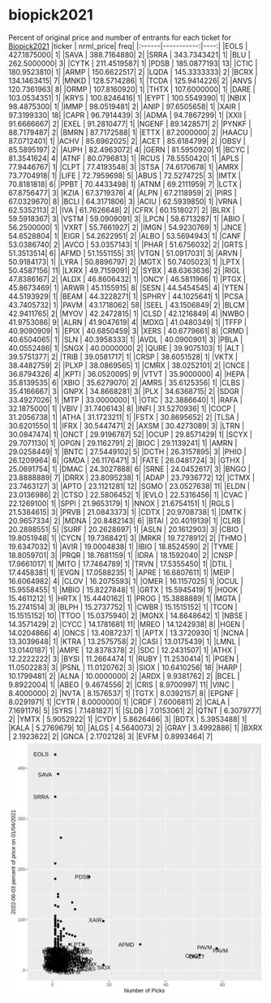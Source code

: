 # biopick2021
Percent of original price and number of entrants for each ticket for [Biopick2021](https://twitter.com/hashtag/Biopick2021)
|ticker |  nrml_price| freq|
|:------|-----------:|----:|
|EOLS   | 427.1875000|    1|
|SAVA   | 388.7164880|    2|
|SRRA   | 343.7343421|    1|
|BLU    | 262.5000000|    3|
|CYTK   | 211.4519587|    1|
|PDSB   | 185.0877193|   13|
|CTIC   | 180.9523810|    1|
|ARMP   | 150.6622517|    2|
|LQDA   | 145.3333333|    2|
|BCRX   | 134.1463415|    7|
|MNKD   | 128.5714286|    1|
|TCDA   | 125.9414226|    2|
|ANVS   | 120.7361963|    8|
|ORMP   | 107.8160920|    1|
|THTX   | 107.6000000|    1|
|DARE   | 103.0534351|    1|
|KRYS   | 100.8246416|    1|
|EYPT   | 100.5549390|    1|
|NBIX   |  98.4875300|    1|
|IMMP   |  98.0519481|    2|
|ANIP   |  97.6505658|    1|
|XAIR   |  97.3199330|   18|
|CAPR   |  96.7914439|    3|
|ADMA   |  94.7867299|    1|
|XXII   |  91.6666667|    2|
|EXEL   |  91.2810477|    1|
|NGENF  |  89.1428571|    2|
|PYNKF  |  88.7179487|    2|
|BMRN   |  87.7172588|    1|
|ETTX   |  87.2000000|    2|
|HAACU  |  87.0712401|    1|
|ACHV   |  85.6962025|    2|
|ACET   |  85.6184799|    2|
|OBSV   |  85.5895197|    2|
|AUPH   |  82.4963072|    4|
|GERN   |  81.5950920|    1|
|BCYC   |  81.3541624|    4|
|ATNF   |  80.0796813|    1|
|RCUS   |  78.5550420|    1|
|APLS   |  77.9446767|    1|
|CLPT   |  77.4193548|    3|
|STSA   |  74.6170678|    1|
|AMRX   |  73.7704918|    1|
|LIFE   |  72.7959698|    5|
|ABUS   |  72.5274725|    3|
|IMTX   |  70.8181818|    6|
|PPBT   |  70.4433498|    1|
|ATNM   |  69.2111959|    7|
|LCTX   |  67.8756477|    3|
|KZIA   |  67.3719376|    4|
|ALPN   |  67.2118959|    2|
|PIRS   |  67.0329670|    8|
|BCLI   |  64.3171806|    3|
|ACIU   |  62.5939850|    1|
|VRNA   |  62.5352113|    2|
|IVA    |  61.7626648|    2|
|CFRX   |  60.1518027|    2|
|BLRX   |  59.5918367|    3|
|VSTM   |  59.0909091|    3|
|LPCN   |  58.6713287|    1|
|ABIO   |  56.2500000|    1|
|VXRT   |  55.7661927|    2|
|IMGN   |  54.9230769|    1|
|JNCE   |  54.6528804|    1|
|EIGR   |  54.2622951|    2|
|ALBO   |  53.5694943|    1|
|CANF   |  53.0386740|    2|
|AVCO   |  53.0357143|    1|
|PHAR   |  51.6756032|    2|
|GRTS   |  51.3513514|    6|
|AFMD   |  51.1551155|   31|
|VTGN   |  51.0917031|    3|
|ARVN   |  50.9184173|    1|
|LYRA   |  50.8896797|    2|
|MGTX   |  50.7405023|    1|
|LPTX   |  50.4587156|   11|
|LXRX   |  49.7159091|    2|
|SYBX   |  48.6363636|    2|
|RIGL   |  47.8386167|    2|
|ALDX   |  46.8606432|    1|
|ONCY   |  46.5811966|    1|
|PTGX   |  45.8673469|    1|
|ARWR   |  45.1155915|    8|
|SESN   |  44.5454545|    4|
|YTEN   |  44.5193929|    1|
|BEAM   |  44.3228271|    1|
|SPHRY  |  44.1025641|    1|
|PCSA   |  43.7405732|    1|
|PAVM   |  43.1718062|   58|
|SEEL   |  43.1506849|    2|
|BLCM   |  42.9411765|    2|
|MYOV   |  42.2472815|    1|
|CLSD   |  42.1216849|    4|
|NWBO   |  41.9753086|    9|
|ALRN   |  41.9047619|    4|
|MDXG   |  41.0480349|    1|
|TFFP   |  40.9090909|    1|
|EPIX   |  40.6850459|    3|
|XERS   |  40.6779661|    8|
|CRMD   |  40.6504065|    1|
|SLN    |  40.3958333|    1|
|AVDL   |  40.0900901|    3|
|PBLA   |  40.0552486|    1|
|SNGX   |  40.0000000|    2|
|QURE   |  39.9075103|    1|
|ALT    |  39.5751377|    2|
|TRIB   |  39.0581717|    1|
|CRSP   |  38.6051528|    1|
|VKTX   |  38.4482759|    2|
|PLXP   |  38.0869565|    1|
|CMRX   |  38.0252101|    2|
|CNCE   |  36.8794326|    4|
|KPTI   |  36.0520095|    9|
|VTVT   |  35.9000000|    4|
|HEPA   |  35.8139535|    6|
|XBIO   |  35.6279070|    2|
|AMRS   |  35.6125356|    1|
|CLBS   |  35.4166667|    3|
|GNPX   |  34.8668281|    3|
|PLX    |  34.6368715|    2|
|SDGR   |  33.4927026|    1|
|MTP    |  33.0000000|    1|
|OTIC   |  32.3886640|    1|
|RAFA   |  32.1875000|    1|
|VBIV   |  31.7406143|    8|
|INFI   |  31.5270936|    1|
|COCP   |  31.2056738|    1|
|ATHA   |  31.1723211|    1|
|FSTX   |  30.8695652|    2|
|TLSA   |  30.6201550|    1|
|IFRX   |  30.5447471|    2|
|AXSM   |  30.4273089|    3|
|LTRN   |  30.0847474|    1|
|ONCT   |  29.9196787|   52|
|OCUP   |  29.8571429|    1|
|SCYX   |  29.7071130|    1|
|OPGN   |  29.1162791|    2|
|BIOC   |  29.1139241|    1|
|AMRN   |  29.0258449|    1|
|BNTC   |  27.5449102|    5|
|DCTH   |  26.3157895|    3|
|PHIO   |  26.1209964|    6|
|GMDA   |  26.1176471|    3|
|FATE   |  26.0481724|    3|
|GTHX   |  25.0691754|    1|
|DMAC   |  24.3027888|    6|
|SRNE   |  24.0452617|    3|
|BNGO   |  23.8888889|    7|
|DRRX   |  23.8095238|    1|
|ADAP   |  23.7936772|   12|
|CTMX   |  23.7463127|    3|
|APTO   |  23.1121281|   12|
|SGMO   |  23.0527638|   11|
|ELDN   |  23.0136986|    2|
|CTSO   |  22.5806452|    1|
|EVLO   |  22.5316456|    1|
|CVAC   |  22.1269100|    1|
|SPPI   |  21.9653179|    1|
|NNOX   |  21.6754151|    1|
|RGLS   |  21.5384615|    3|
|PRVB   |  21.0843373|    1|
|CDTX   |  20.9708738|    1|
|DMTK   |  20.9657334|    2|
|MDNA   |  20.8482143|    6|
|BTAI   |  20.4019139|    1|
|CLRB   |  20.2898551|    5|
|SURF   |  20.2628697|    1|
|ASLN   |  20.1612903|    3|
|CBIO   |  19.8051948|    1|
|CYCN   |  19.7368421|    3|
|MRKR   |  19.7278912|    2|
|THMO   |  19.6347032|    1|
|AVIR   |  19.0004838|    1|
|IBIO   |  18.8524590|    2|
|TYME   |  18.8059701|    3|
|PRQR   |  18.7681159|    1|
|IDRA   |  18.1592040|    2|
|CNSP   |  17.9661017|    1|
|MITO   |  17.7464789|    1|
|TRVN   |  17.5355450|    1|
|DTIL   |  17.4458381|    1|
|EVGN   |  17.0588235|    1|
|APRE   |  16.6807611|    1|
|MEIP   |  16.6064982|    4|
|CLOV   |  16.2075593|    1|
|OMER   |  16.1157025|    1|
|OCUL   |  15.9558455|    1|
|MBIO   |  15.8227848|    1|
|GRTX   |  15.5945419|    1|
|HOOK   |  15.4611212|    1|
|HRTX   |  15.4440162|    1|
|PROG   |  15.3888889|    1|
|MGTA   |  15.2741514|    3|
|BLPH   |  15.2737752|    1|
|CWBR   |  15.1515152|    1|
|TCON   |  15.1515152|   10|
|TTOO   |  15.0375940|    2|
|MGNX   |  14.8648642|    1|
|NBSE   |  14.3571429|    2|
|CYCC   |  14.1781681|   11|
|MREO   |  14.1242938|    8|
|HGEN   |  14.0204866|    4|
|ONCS   |  13.4087237|    1|
|APTX   |  13.3720930|    1|
|NCNA   |  13.3039648|    1|
|KTRA   |  13.2575758|    2|
|CASI   |  13.0175439|    1|
|LMNL   |  13.0140187|    1|
|AMPE   |  12.8378378|    2|
|SDC    |  12.2431507|    1|
|ATHX   |  12.2222222|    3|
|BYSI   |  11.2664474|    1|
|RUBY   |  11.2530414|    1|
|PGEN   |  11.0502283|    3|
|PSNL   |  11.0120762|    3|
|SIOX   |  10.6410256|   18|
|HARP   |  10.1799481|    2|
|ALNA   |  10.0000000|    2|
|ARDX   |   9.9381762|    2|
|BCEL   |   9.8922004|    1|
|ABEO   |   9.4674556|    2|
|CRIS   |   8.9700997|   11|
|VINC   |   8.4000000|    2|
|NVTA   |   8.1576537|    1|
|TGTX   |   8.0392157|    8|
|EPGNF  |   8.0291971|    1|
|CYTR   |   8.0000000|    1|
|CRDF   |   7.6006811|    2|
|CALA   |   7.1691176|    5|
|SYRS   |   7.1481827|    1|
|SLDB   |   7.0153061|    2|
|QTNT   |   6.3079777|    2|
|YMTX   |   5.9052922|    1|
|CYDY   |   5.8626466|    3|
|BDTX   |   5.3953488|    1|
|KALA   |   5.2769679|   10|
|ALGS   |   4.5640073|    2|
|GRAY   |   3.4992886|    1|
|BXRX   |   2.1923622|    2|
|GNCA   |   2.1702128|    3|
|EVFM   |   0.8993464|    7|
![retvspicks](biopicks.png?raw=true)
